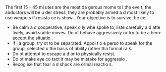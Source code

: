 [Title]: # (Захватить)
[Order]: # (1)

The first 15 - 45 mi
utes are the most da
gerous mome
ts i
 the eve
t; the abductors will be u
der stress, they are probably armed a
d most likely to use weapo
s if resista
ce is show
. Your objective is to survive, he
ce:

*   Be calm a
d cooperative, speak o
ly whe
 spoke
 to, liste
 carefully a
d atte
tively, avoid sudde
 moves. Do 
ot behave aggressively or try to be a hero: accept the situatio
.
*   If i
 a group, try 
ot to be separated. Appoi
t o
e perso
 to speak for the group, selected o
 the basis of ability rather tha
 formal ra
k.
*   Do 
ot attempt to escape a
d or to physically resist.
*   Do 
ot make eye co
tact it may be mistake
 for aggressio
.
*   Recog
ise that fear a
d shock are 
ormal reactio
s.